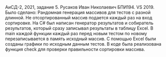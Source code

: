 АиСД-2, 2021, задание 5.
Русаков Иван Николаевич БПИ194.
VS 2019. 
Было сделано: 
Рандомная генерация массивов для тестов с разной длинной.
Не отсортированный массив подается каждый раз на вход сортировке.
На C# был написан генератор результатов и собиратель результатов, который сразу записывал результаты в таблицу Excel.
В main каждой функции каждый раз перед новым тестом по новому перезаписывается в память исходный массив.
С помощью Excel были созданы графики по исходным данным тестов.
В коде была реализована функция check для проверки правильности сортировки массива.
